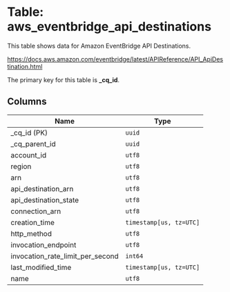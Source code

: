# Table: aws_eventbridge_api_destinations

This table shows data for Amazon EventBridge API Destinations.

https://docs.aws.amazon.com/eventbridge/latest/APIReference/API_ApiDestination.html

The primary key for this table is **_cq_id**.

## Columns

| Name          | Type          |
| ------------- | ------------- |
|_cq_id (PK)|`uuid`|
|_cq_parent_id|`uuid`|
|account_id|`utf8`|
|region|`utf8`|
|arn|`utf8`|
|api_destination_arn|`utf8`|
|api_destination_state|`utf8`|
|connection_arn|`utf8`|
|creation_time|`timestamp[us, tz=UTC]`|
|http_method|`utf8`|
|invocation_endpoint|`utf8`|
|invocation_rate_limit_per_second|`int64`|
|last_modified_time|`timestamp[us, tz=UTC]`|
|name|`utf8`|